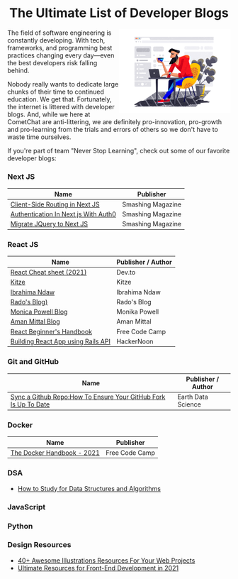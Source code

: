 
<h1 align="center">The Ultimate List of Developer Blogs</h1>

<img src="https://github.com/Subhampreet/DEV-Blogs/blob/main/public/illustration_design_in_progress_tubik.png" width="50%" align="right" />

The field of software engineering is constantly developing. With tech, frameworks, and programming best practices changing every day—even the best developers risk falling behind. 

Nobody really wants to dedicate large chunks of their time to continued education. We get that. Fortunately, the internet is littered with developer blogs. And, while we here at CometChat are anti-littering, we are definitely pro-innovation, pro-growth and pro-learning from the trials and errors of others so we don't have to waste time ourselves.

If you're part of team "Never Stop Learning", check out some of our favorite developer blogs:


### Next JS 

| Name                                                                              | Publisher                                         | 
| --------------------------------------------------------------------------------- | ---------------------------------------------------------- | 
| [Client-Side Routing in Next JS](https://www.smashingmagazine.com/2021/06/client-side-routing-next-js/) | Smashing Magazine |
| [Authentication In Next.js With Auth0](https://www.smashingmagazine.com/2021/05/implement-authentication-nextjs-auth0/) | Smashing Magazine |
| [Migrate JQuery to Next JS](https://www.smashingmagazine.com/2021/07/migrate-jquery-nextjs/) | Smashing Magazine |



### React JS

| Name                                                                              | Publisher / Author                                         | 
| --------------------------------------------------------------------------------- | ---------------------------------------------------------- | 
| [React Cheat sheet (2021)](https://dev.to/ericchapman/react-cheat-sheet-updated-may-2021-1mcd) | Dev.to |
| [Kitze](https://kitze.io/) | Kitze |
| [Ibrahima Ndaw](https://www.ibrahima-ndaw.com/) | Ibrahima Ndaw |
| [Rado's Blog)](https://blog.rstankov.com/) | Rado's Blog |
| [Monica Powell Blog](https://aboutmonica.com/writing/) | Monika Powell |
| [Aman Mittal Blog](https://amanhimself.dev/blog/) | Aman Mittal |
| [React Beginner's Handbook](https://www.freecodecamp.org/news/react-beginner-handbook/) | Free Code Camp |
| [Building React App using Rails API](https://hackernoon.com/building-a-react-app-with-rails-api-nv7537w1) | HackerNoon |

### Git and GitHub

| Name                                                                              | Publisher / Author                                         | 
| --------------------------------------------------------------------------------- | ---------------------------------------------------------- | 
| [Sync a Github Repo:How To Ensure Your GitHub Fork Is Up To Date](https://www.earthdatascience.org/courses/intro-to-earth-data-science/git-github/github-collaboration/update-github-repositories-with-changes-by-others/) | Earth Data Science |

### Docker

| Name                                                                              | Publisher                                         | 
| --------------------------------------------------------------------------------- | ---------------------------------------------------------- | 
| [The Docker Handbook - 2021](https://www-freecodecamp-org.cdn.ampproject.org/c/s/www.freecodecamp.org/news/the-docker-handbook/amp/) | Free Code Camp |


### DSA

- [How to Study for Data Structures and Algorithms](https://medium.com/swlh/how-to-study-for-data-structures-and-algorithms-interviews-at-faang-65043e00b5df)

### JavaScript

### Python


### Design Resources
- [40+ Awesome Illustrations Resources For Your Web Projects](https://dev.to/kiranrajvjd/40-awesome-illustrations-resources-for-your-web-projects-2fea)
- [Ultimate Resources for Front-End Development in 2021 ](https://dev.to/rahxuls/free-ultimate-resources-for-front-end-development-in-2021-giveaway-3838)





